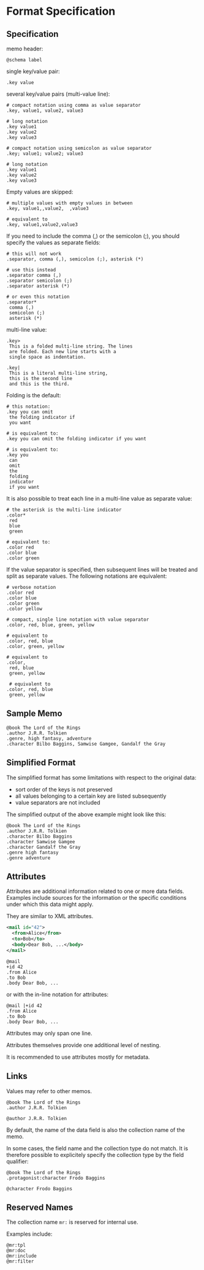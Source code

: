 # Format Specification

## Specification

memo header:

```
@schema label
```

single key/value pair:
```
.key value
```

several key/value pairs (multi-value line):

```
# compact notation using comma as value separator
.key, value1, value2, value3

# long notation
.key value1
.key value2
.key value3
```

```
# compact notation using semicolon as value separator
.key; value1; value2; value3

# long notation
.key value1
.key value2
.key value3
```

Empty values are skipped:

```
# multiple values with empty values in between
.key, value1,,value2,  ,value3

# equivalent to
.key, value1,value2,value3
```

If you need to include the comma (,) or the semicolon (;), you should specify the values as separate fields:

```
# this will not work
.separator, comma (,), semicolon (;), asterisk (*)

# use this instead
.separator comma (,)
.separator semicolon (;)
.separator asterisk (*)

# or even this notation
.separator*
 comma (,)
 semicolon (;)
 asterisk (*)
```

multi-line value:

```
.key>
 This is a folded multi-line string. The lines
 are folded. Each new line starts with a
 single space as indentation.

.key|
 This is a literal multi-line string,
 this is the second line
 and this is the third.
```

Folding is the default:

```
# this notation:
.key you can omit
 the folding indicator if
 you want

# is equivalent to:
.key you can omit the folding indicator if you want

# is equivalent to:
.key you
 can
 omit
 the
 folding
 indicator
 if you want
```

It is also possible to treat each line in a multi-line value as separate value:

```
# the asterisk is the multi-line indicator
.color*
 red
 blue
 green

# equivalent to:
.color red
.color blue
.color green
```

If the value separator is specified, then subsequent lines will be treated and split as separate values. The following notations are equivalent:

```
# verbose notation
.color red
.color blue
.color green
.color yellow

# compact, single line notation with value separator
.color, red, blue, green, yellow

# equivalent to
.color, red, blue
.color, green, yellow

# equivalent to
.color,
 red, blue
 green, yellow

 # equivalent to
.color, red, blue
 green, yellow
```

## Sample Memo

```
@book The Lord of the Rings
.author J.R.R. Tolkien
.genre, high fantasy, adventure
.character Bilbo Baggins, Samwise Gamgee, Gandalf the Gray
```

## Simplified Format

The simplified format has some limitations with respect to the original data:
- sort order of the keys is not preserved
- all values belonging to a certain key are listed subsequently
- value separators are not included

The simplified output of the above example might look like this:

```
@book The Lord of the Rings
.author J.R.R. Tolkien
.character Bilbo Baggins
.character Samwise Gamgee
.character Gandalf the Gray
.genre high fantasy
.genre adventure
```

## Attributes

Attributes are additional information related to one or more data fields. Examples include sources for the information or the specific conditions under which this data might apply.

They are similar to XML attributes.

```xml
<mail id="42">
  <from>Alice</from>
  <to>Bob</to>
  <body>Dear Bob, ...</body>
</mail>
```

```
@mail
+id 42
.from Alice
.to Bob
.body Dear Bob, ...
```

or with the in-line notation for attributes:

```
@mail |+id 42
.from Alice
.to Bob
.body Dear Bob, ...
```

Attributes may only span one line.

Attributes themselves provide one additional level of nesting.

It is recommended to use attributes mostly for metadata.

## Links

Values may refer to other memos.

```
@book The Lord of the Rings
.author J.R.R. Tolkien

@author J.R.R. Tolkien
```

By default, the name of the data field is also the collection name of the memo.

In some cases, the field name and the collection type do not match. It is therefore possible to explicitely specify the collection type by the field qualifier:

```
@book The Lord of the Rings
.protagonist:character Frodo Baggins

@character Frodo Baggins
```



## Reserved Names

The collection name `mr:` is reserved for internal use.

Examples include:

```
@mr:tpl
@mr:doc
@mr:include
@mr:filter
```